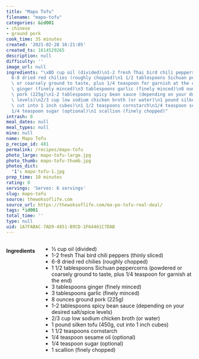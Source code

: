 ```yaml
---
title: "Mapo Tofu"
filename: "mapo-tofu"
categories: &id001
- chinese
- ground pork
cook_time: 35 minutes
created: '2021-02-28 16:21:05'
created_ts: 1614529265
description: null
difficulty: ''
image_url: null
ingredients: "\xBD cup oil (divided)\n1-2 fresh Thai bird chili peppers (thinly sliced)\n\
  6-8 dried red chilies (roughly chopped)\n1 1/2 tablespoons Sichuan peppercorns (powdered\
  \ or coarsely ground to taste, plus 1/4 teaspoon for garnish at the end)\n3 tablespoons\
  \ ginger (finely minced)\n3 tablespoons garlic (finely minced)\n8 ounces ground\
  \ pork (225g)\n1-2 tablespoons spicy bean sauce (depending on your desired salt/spice\
  \ levels)\n2/3 cup low sodium chicken broth (or water)\n1 pound silken tofu (450g,\
  \ cut into 1 inch cubes)\n1 1/2 teaspoons cornstarch\n1/4 teaspoon sesame oil (optional)\n\
  1/4 teaspoon sugar (optional)\n1 scallion (finely chopped)"
intrash: 0
meal_dates: null
meal_types: null
mine: null
name: Mapo Tofu
p_recipe_id: 481
permalink: /recipes/mapo-tofu
photo_large: mapo-tofu-large.jpg
photo_thumb: mapo-tofu-thumb.jpg
photos_dict:
  '1': mapo-tofu-1.jpg
prep_time: 10 minutes
rating: 0
servings: 'Serves: 6 servings'
slug: mapo-tofu
source: thewoksoflife.com
source_url: https://thewoksoflife.com/ma-po-tofu-real-deal/
tags: *id001
total_time: ''
type: null
uid: 1A7FABAC-7AD9-4851-B9CD-1F64461C7DAB
---
```

<div class="large-8 medium-7 columns" id="writeup">	</div><!-- #writeup -->
</div><!-- #row-one -->
<div class="row" id="row-two">	<div class="medium-4 small-5 columns" id="ingredients"><h4>Ingredients</h4><div class="box box-ingredients content"><ul>
<li>½ cup oil (divided)</li>
<li>1-2 fresh Thai bird chili peppers (thinly sliced)</li>
<li>6-8 dried red chilies (roughly chopped)</li>
<li>1 1/2 tablespoons Sichuan peppercorns (powdered or coarsely ground to taste, plus 1/4 teaspoon for garnish at the end)</li>
<li>3 tablespoons ginger (finely minced)</li>
<li>3 tablespoons garlic (finely minced)</li>
<li>8 ounces ground pork (225g)</li>
<li>1-2 tablespoons spicy bean sauce (depending on your desired salt/spice levels)</li>
<li>2/3 cup low sodium chicken broth (or water)</li>
<li>1 pound silken tofu (450g, cut into 1 inch cubes)</li>
<li>1 1/2 teaspoons cornstarch</li>
<li>1/4 teaspoon sesame oil (optional)</li>
<li>1/4 teaspoon sugar (optional)</li>
<li>1 scallion (finely chopped)</li>
</ul>
</div>	</div>	<div class="medium-6 small-7 columns" id="directions">	</div>